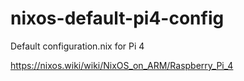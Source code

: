 # nixos-default-pi4-config
Default configuration.nix for Pi 4

https://nixos.wiki/wiki/NixOS_on_ARM/Raspberry_Pi_4
